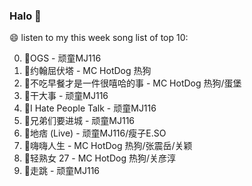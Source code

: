 

### Halo 👋

😄 listen to my this week song list of top 10:

0. 🌈OGS - 顽童MJ116
1. 🌈约翰屈伏塔 - MC HotDog 热狗
2. 🌈不吃早餐才是一件很嘻哈的事 - MC HotDog 热狗/蛋堡
3. 🌈干大事 - 顽童MJ116
4. 🌈I Hate People Talk - 顽童MJ116
5. 🌈兄弟们要进城 - 顽童MJ116
6. 🌈地痞 (Live) - 顽童MJ116/瘦子E.SO
7. 🌈嗨嗨人生 - MC HotDog 热狗/张震岳/关颖
8. 🌈轻熟女 27 - MC HotDog 热狗/关彦淳
9. 🌈走跳 - 顽童MJ116


